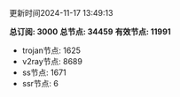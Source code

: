 更新时间2024-11-17 13:49:13

**总订阅: 3000**
**总节点: 34459**
**有效节点: 11991**
- trojan节点: 1625
- v2ray节点: 8689
- ss节点: 1671
- ssr节点: 6

